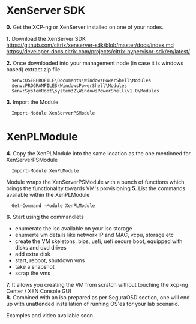 # XenServer SDK

**0.** Get the XCP-ng or XenServer installed on one of your nodes.<br>

**1.** Download the XenServer SDK<br>
https://github.com/citrix/xenserver-sdk/blob/master/docs/index.md<br>
https://developer-docs.citrix.com/projects/citrix-hypervisor-sdk/en/latest/<br>

**2.** Once downloaded into your management node (in case it is windows based) extract zip file<br>
```
  $env:USERPROFILE\Documents\WindowsPowerShell\Modules
  $env:PROGRAMFILES\WindowsPowerShell\Modules
  $env:SystemRoot\system32\WindowsPowerShell\v1.0\Modules
```
**3.** Import the Module<br>
```
  Import-Module XenServerPSModule
```
# XenPLModule

**4.** Copy the XenPLModule into the same location as the one mentioned for XenServerPSModule<br>
```
  Import-Module XenPLModule
```
Module wraps the XenServerPSModule with a bunch of functions which brings the functionality towards VM's provisioning 
**5.** List the commands available within the XenPLModule<br>
```
  Get-Command -Module XenPLModule
```
**6.** Start using the commandlets<br>
  - enumerate the iso available on your iso storage
  - enumerte vm details like network IP and MAC, vcpu, storage etc
  - create the VM skeletons, bios, uefi, uefi secure boot, equipped with disks and dvd drives
  - add extra disk
  - start, reboot, shutdown vms
  - take a snapshot
  - scrap the vms

**7.** It allows you creating the VM from scratch without touching the xcp-ng Center / XEN Console GUI<br>
**8.** Combined with an iso prepared as per SeguraOSD section, one will end up with unattended installation of running OS'es for your lab scenario.<br>

Examples and video available soon.
